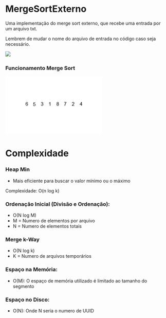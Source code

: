 # MergeSortExterno

Uma implementação do merge sort externo, que recebe uma entrada por um arquivo txt.

Lembrem de mudar o nome do arquivo de entrada no código caso seja necessário.

![](assets/visãoGeral.png)

### Funcionamento Merge Sort
![](assets/MergeSort.gif)

# Complexidade

### Heap Min

- Mais eficiente para buscar o valor mínimo ou o máximo

Complexidade: O(n log k)


### Ordenação Inicial (Divisão e Ordenação): 
- O(N log M)
- M = Numero de elementos por arquivo
- N = Numero de elementos totais

### Merge k-Way 
- O(N log k)
- K = Numero de arquivos temporários

### Espaço na Memória:
- O(M): O espaço de memória utilizado é limitado ao tamanho do segmento

### Espaço no Disco:
- O(N): Onde N seria o numero de UUID
